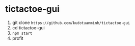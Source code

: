 # tictactoe-gui

1. git clone `https://github.com/kudotuanminh/tictactoe-gui`
2. cd tictactoe-gui
3. `npm start`
4. profit
